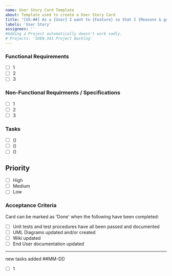 ```yaml
---
name: User Story Card Template
about: Template used to create a User Story Card
title: "[US-##] As a {User} I want to {Feature} so that I {Reasons & goals of feature} [#]"
labels: 'User Story'
assignees: ''
#Adding a Project automatically doesn't work sadly.
# Projects: 'SOEN-341 Project Backlog'
---
```

<!-- Example USER STORY TITLE:
[US-01] As a FORUM USER I want to POST CAT PICTURES so that I CAN FARM UPDOOTS [3] -->

### **Functional Requirements**
<!-- Qualitative needs specified in a non-technical manner (aka *natural language*). -->
- [ ] 1 <!-- Example: User must be able to create account-->
- [ ] 2
- [ ] 3

### **Non-Functional Requirments / Specifications**
<!-- Quantitative PASS/FAIL performance metrics that must be met by the implementation. -->
- [ ] 1 <!-- Example: Page must load within 30 seconds -->
- [ ] 2
- [ ] 3

### **Tasks**
<!-- Break down of tasks required to complete this Feature. # of ideal hours go in the () -->
- [ ] () <!-- (# ideal hours) Name of task -->
- [ ] ()
- [ ] ()
<!-- (If a task is large/complex enough, an issue can be created and hyperlinked in the list above) -->

## **Priority**
- [ ] High 
- [ ] Medium 
- [ ] Low 

### **Acceptance Criteria**
Card can be marked as 'Done' when the following have been completed:
- [ ] Unit tests and test procedures have all been passed and documented
- [ ] UML Diagrams updated and/or created
- [ ] Wiki updated
- [ ] End User documentation updated

---
new tasks added ##MM-DD
- [ ] 1
